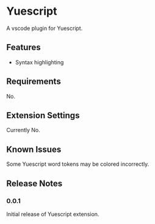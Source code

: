 # Yuescript

A vscode plugin for Yuescript. 

## Features

* Syntax highlighting

## Requirements

No.

## Extension Settings

Currently No.

## Known Issues

Some Yuescript word tokens may be colored incorrectly.

## Release Notes

### 0.0.1

Initial release of Yuescript extension.
